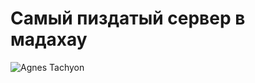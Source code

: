 # Самый пиздатый сервер в мадахау
![Agnes Tachyon](https://i.pinimg.com/736x/9d/f0/77/9df077b1bcf37ef78f2f94e5bfb5e7e9.jpg)
